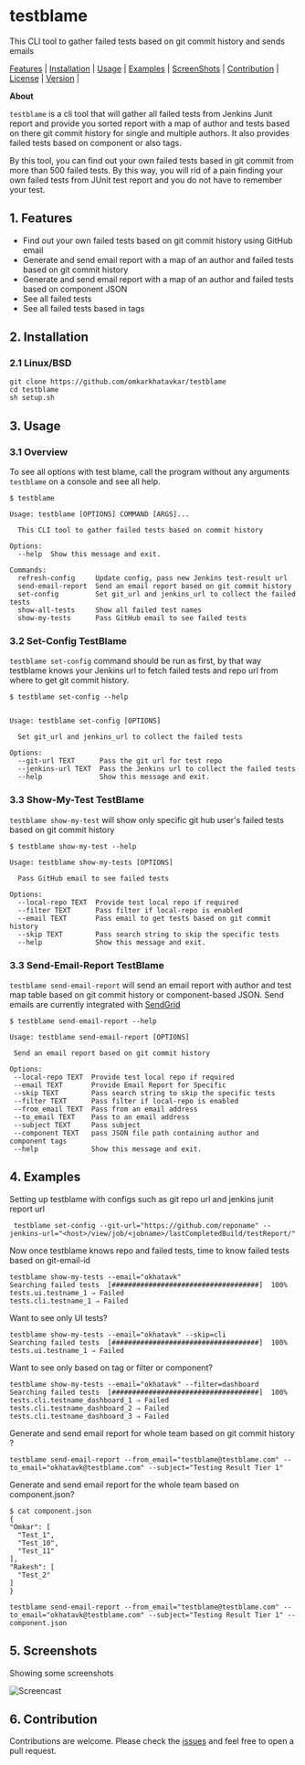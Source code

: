 # testblame

This CLI tool to gather failed tests based on git commit history and sends emails  


[Features](https://github.com/omkarkhatavkar/testblame#1-features) |
[Installation](https://github.com/omkarkhatavkar/testblame#2-installation) |
[Usage](https://github.com/omkarkhatavkar/testblame#3-usage) |
[Examples](https://github.com/omkarkhatavkar/testblame#4-examples) |
[ScreenShots](https://github.com/omkarkhatavkar/testblame#5-ScreenShots) |
[Contribution](https://github.com/omkarkhatavkar/testblame#6-contribution) |
[License](https://github.com/omkarkhatavkar/testblame#7-license) |
[Version](https://github.com/omkarkhatavkar/testblame#8-version) |



**About**

`testblame` is a cli tool that will gather all failed tests from Jenkins Junit report and provide you sorted report with a map of author and tests based on there git commit history for single and multiple authors. It also provides failed tests based on component or also tags.

By this tool, you can find out your own failed tests based in git commit from more than 500 failed tests. By this way, you will rid of a pain finding your own failed tests from JUnit test report and you do not have to remember your test.
 

## 1. Features

* Find out your own failed tests based on git commit history using GitHub email 
* Generate and send email report with a map of an author and failed tests based on git commit history 
* Generate and send email report with a map of an author and failed tests based on component JSON 
* See all failed tests 
* See all failed tests based in tags 


## 2. Installation

### 2.1 Linux/BSD
```shell
git clone https://github.com/omkarkhatavkar/testblame
cd testblame
sh setup.sh
```

## 3. Usage

### 3.1 Overview

To see all options with test blame, call the program without any arguments `testblame` on a console and see all help.  

```shell
$ testblame 

Usage: testblame [OPTIONS] COMMAND [ARGS]...

  This CLI tool to gather failed tests based on commit history

Options:
  --help  Show this message and exit.

Commands:
  refresh-config     Update config, pass new Jenkins test-result url
  send-email-report  Send an email report based on git commit history
  set-config         Set git_url and jenkins_url to collect the failed tests
  show-all-tests     Show all failed test names
  show-my-tests      Pass GitHub email to see failed tests
```

### 3.2 Set-Config TestBlame

`testblame set-config` command should be run as first, by that way testblame knows your Jenkins url to fetch failed tests and repo url from where to get git commit history. 
```shell
$ testblame set-config --help


Usage: testblame set-config [OPTIONS]

  Set git_url and jenkins_url to collect the failed tests

Options:
  --git-url TEXT      Pass the git url for test repo
  --jenkins-url TEXT  Pass the Jenkins url to collect the failed tests
  --help              Show this message and exit.
```
### 3.3 Show-My-Test TestBlame
`testblame show-my-test` will show only specific git hub user's failed tests based on git commit history
```shell
$ testblame show-my-test --help

Usage: testblame show-my-tests [OPTIONS]

  Pass GitHub email to see failed tests

Options:
  --local-repo TEXT  Provide test local repo if required
  --filter TEXT      Pass filter if local-repo is enabled
  --email TEXT       Pass email to get tests based on git commit history
  --skip TEXT        Pass search string to skip the specific tests
  --help             Show this message and exit.
```

### 3.3 Send-Email-Report TestBlame
 `testblame send-email-report` will send an email report with author and test map table based on git commit history or component-based JSON. Send emails are currently integrated with [SendGrid ](https://sendgrid.com/) 
 
 ```shell
$ testblame send-email-report --help

Usage: testblame send-email-report [OPTIONS]

  Send an email report based on git commit history

Options:
  --local-repo TEXT  Provide test local repo if required
  --email TEXT       Provide Email Report for Specific
  --skip TEXT        Pass search string to skip the specific tests
  --filter TEXT      Pass filter if local-repo is enabled
  --from_email TEXT  Pass from an email address
  --to_email TEXT    Pass to an email address
  --subject TEXT     Pass subject
  --component TEXT   pass JSON file path containing author and component tags
  --help             Show this message and exit.
```

## 4. Examples
Setting up testblame with configs such as git repo url and jenkins junit report url 
 ```shell
  testblame set-config --git-url="https://github.com/reponame" --jenkins-url="<host>/view/job/<jobname>/lastCompletedBuild/testReport/" 
  ```
Now once testblame knows repo and failed tests, time to know failed tests based on git-email-id

  ```shell
testblame show-my-tests --email="okhatavk"
Searching failed tests  [####################################]  100%          
tests.ui.testname_1 ⇒ Failed
tests.cli.testname_1 ⇒ Failed
  ```
Want to see only UI tests?
  ```shell
testblame show-my-tests --email="okhatavk" --skip=cli
Searching failed tests  [####################################]  100%          
tests.ui.testname_1 ⇒ Failed
  ```
Want to see only based on tag or filter or component?
  ```shell
testblame show-my-tests --email="okhatavk" --filter=dashboard
Searching failed tests  [####################################]  100%          
tests.cli.testname_dashboard_1 ⇒ Failed
tests.cli.testname_dashboard_2 ⇒ Failed
tests.cli.testname_dashboard_3 ⇒ Failed
  ```
  
  Generate and send email report for whole team based on git commit history ?
  ```shell
testblame send-email-report --from_email="testblame@testblame.com" --to_email="okhatavk@testblame.com" --subject="Testing Result Tier 1" 
  ```
   Generate and send email report for the whole team based on component.json?
  ```shell  
$ cat component.json 
{
  "Omkar": [
    "Test_1",
    "Test_10",
    "Test_11"
  ],
  "Rakesh": [
    "Test_2"
  ]
}
```
  ```shell
testblame send-email-report --from_email="testblame@testblame.com" --to_email="okhatavk@testblame.com" --subject="Testing Result Tier 1" --component.json
  ```
## 5. Screenshots

Showing some screenshots

![Screencast](https://raw.githubusercontent.com/omkarkhatavkar/testblame/master/doc/img/email_report.png)

## 6. Contribution
Contributions are welcome. Please check the  [issues](https://github.com/omkarkhatavkar/testblame/issues)  and feel free to open a pull request.


